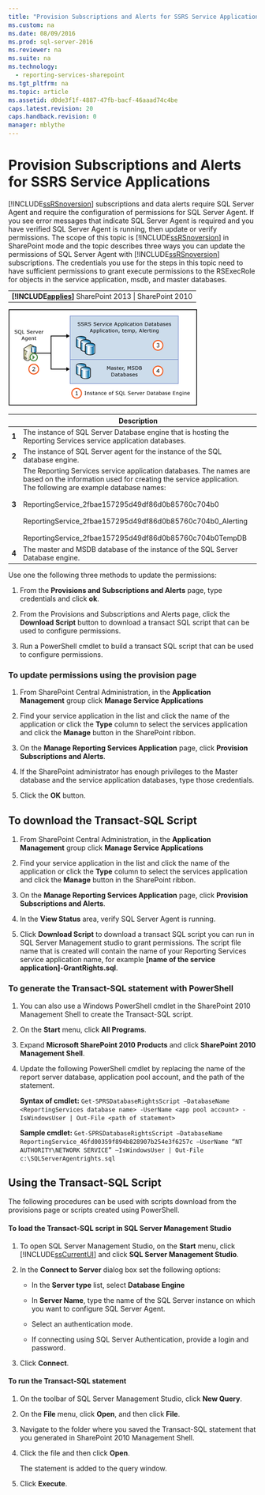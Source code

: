 ```yaml
---
title: "Provision Subscriptions and Alerts for SSRS Service Applications"
ms.custom: na
ms.date: 08/09/2016
ms.prod: sql-server-2016
ms.reviewer: na
ms.suite: na
ms.technology: 
  - reporting-services-sharepoint
ms.tgt_pltfrm: na
ms.topic: article
ms.assetid: d0de3f1f-4887-47fb-bacf-46aaad74c4be
caps.latest.revision: 20
caps.handback.revision: 0
manager: mblythe
---
```

# Provision Subscriptions and Alerts for SSRS Service Applications
[!INCLUDE[ssRSnoversion](../../Topics/TopicNameContainA/tokens/ssRSnoversion_md.md)] subscriptions and data alerts require SQL Server Agent and require the configuration of permissions for SQL Server Agent. If you see error messages that indicate SQL Server Agent is required and you have verified SQL Server Agent is running, then update or verify permissions. The scope of this topic is [!INCLUDE[ssRSnoversion](../../Topics/TopicNameContainA/tokens/ssRSnoversion_md.md)] in SharePoint mode and the topic describes three ways you can update the permissions of SQL Server Agent with [!INCLUDE[ssRSnoversion](../../Topics/TopicNameContainA/tokens/ssRSnoversion_md.md)] subscriptions. The credentials you use for the steps in this topic need to have sufficient permissions to grant execute permissions to the RSExecRole for objects in the service application, msdb, and master databases.  
  
||  
|-|  
|**[!INCLUDE[applies](../../Topics/TopicNameContainA/tokens/applies_md.md)]**  SharePoint 2013 &#124; SharePoint 2010|  
  
 ![SQL Agent permissions to Service Application DBs](../../Topics/TopicNameNotContainA/images/rs_ProvisionSQLAgent.gif "rs_ProvisionSQLAgent")  
  
||Description|  
|------|-----------------|  
|**1**|The instance of SQL Server Database engine that is hosting the Reporting Services service application databases.|  
|**2**|The instance of SQL Server agent for the instance of the SQL database engine.|  
|**3**|The Reporting Services service application databases. The names are based on the information used for creating the service application. The following are example database names:<br /><br /> ReportingService_2fbae157295d49df86d0b85760c704b0<br /><br /> ReportingService_2fbae157295d49df86d0b85760c704b0_Alerting<br /><br /> ReportingService_2fbae157295d49df86d0b85760c704b0TempDB|  
|**4**|The master and MSDB database of the instance of the SQL Server Database engine.|  
  
 Use one the following three methods to update the permissions:  
  
1.  From the **Provisions and Subscriptions and Alerts** page, type credentials and click **ok**.  
  
2.  From the Provisions and Subscriptions and Alerts page, click the **Download Script** button to download a transact SQL script that can be used to configure permissions.  
  
3.  Run a PowerShell cmdlet to build a transact SQL script that can be used to configure permissions.  
  
### To update permissions using the provision page  
  
1.  From SharePoint Central Administration, in the **Application Management** group click **Manage Service Applications**  
  
2.  Find your service application in the list and click the name of the application or click the **Type** column to select the services application and click the **Manage** button in the SharePoint ribbon.  
  
3.  On the **Manage Reporting Services Application** page, click **Provision Subscriptions and Alerts**.  
  
4.  If the SharePoint administrator has enough privileges to the Master database and the service application databases, type those credentials.  
  
5.  Click the **OK** button.  
  
##  <a name="bkmk_download"></a> To download the Transact-SQL Script  
  
1.  From SharePoint Central Administration, in the **Application Management** group click **Manage Service Applications**  
  
2.  Find your service application in the list and click the name of the application or click the **Type** column to select the services application and click the **Manage** button in the SharePoint ribbon.  
  
3.  On the **Manage Reporting Services Application** page, click **Provision Subscriptions and Alerts**.  
  
4.  In the **View Status** area, verify SQL Server Agent is running.  
  
5.  Click **Download Script** to download a transact SQL script you can run in SQL Server Management studio to grant permissions. The script file name that is created will contain the name of your Reporting Services service application name, for example **[name of the service application]-GrantRights.sql**.  
  
### To generate the Transact-SQL statement with PowerShell  
  
1.  You can also use a Windows PowerShell cmdlet in the SharePoint 2010 Management Shell to create the Transact-SQL script.  
  
2.  On the **Start** menu, click **All Programs**.  
  
3.  Expand **Microsoft SharePoint 2010 Products** and click **SharePoint 2010 Management Shell**.  
  
4.  Update the following PowerShell cmdlet by replacing the name of the report server database, application pool account, and the path of the statement.  
  
     **Syntax of cmdlet:** `Get-SPRSDatabaseRightsScript –DatabaseName <ReportingServices database name> -UserName <app pool account> -IsWindowsUser | Out-File <path of statement>`  
  
     **Sample cmdlet:** `Get-SPRSDatabaseRightsScript –DatabaseName ReportingService_46fd00359f894b828907b254e3f6257c –UserName “NT AUTHORITY\NETWORK SERVICE” –IsWindowsUser | Out-File c:\SQLServerAgentrights.sql`  
  
## Using the Transact-SQL Script  
 The following procedures can be used with scripts download from the provisions page or scripts created using PowerShell.  
  
#### To load the Transact-SQL script in SQL Server Management Studio  
  
1.  To open SQL Server Management Studio, on the **Start** menu, click [!INCLUDE[ssCurrentUI](../../Topics/TopicNameContainA/tokens/ssCurrentUI_md.md)] and click **SQL Server Management Studio**.  
  
2.  In the **Connect to Server** dialog box set the following options:  
  
    -   In the **Server type** list, select **Database Engine**  
  
    -   In **Server Name**, type the name of the SQL Server instance on which you want to configure SQL Server Agent.  
  
    -   Select an authentication mode.  
  
    -   If connecting using SQL Server Authentication, provide a login and password.  
  
3.  Click **Connect**.  
  
#### To run the Transact-SQL statement  
  
1.  On the toolbar of SQL Server Management Studio, click **New Query**.  
  
2.  On the **File** menu, click **Open**, and then click **File**.  
  
3.  Navigate to the folder where you saved the Transact-SQL statement that you generated in SharePoint 2010 Management Shell.  
  
4.  Click the file and then click **Open**.  
  
     The statement is added to the query window.  
  
5.  Click **Execute**.